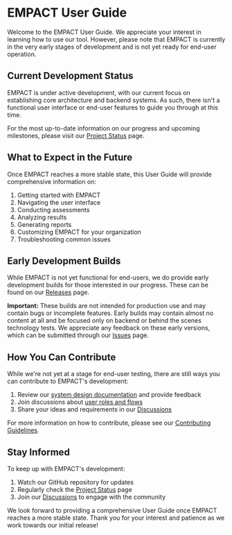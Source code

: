 # EMPACT User Guide

Welcome to the EMPACT User Guide. We appreciate your interest in learning how to use our tool. However, please note that EMPACT is currently in the very early stages of development and is not yet ready for end-user operation.

## Current Development Status

EMPACT is under active development, with our current focus on establishing core architecture and backend systems. As such, there isn't a functional user interface or end-user features to guide you through at this time.

For the most up-to-date information on our progress and upcoming milestones, please visit our [Project Status](https://github.com/empact/EMPACT/wiki/Project-Status) page.

## What to Expect in the Future

Once EMPACT reaches a more stable state, this User Guide will provide comprehensive information on:

1. Getting started with EMPACT
2. Navigating the user interface
3. Conducting assessments
4. Analyzing results
5. Generating reports
6. Customizing EMPACT for your organization
7. Troubleshooting common issues

## Early Development Builds

While EMPACT is not yet functional for end-users, we do provide early development builds for those interested in our progress. These can be found on our [Releases](https://github.com/empact/EMPACT/releases) page.

**Important:** These builds are not intended for production use and may contain bugs or incomplete features. Early builds may contain almost no content at all and be focused only on backend or behind the scenes technology tests. We appreciate any feedback on these early versions, which can be submitted through our [Issues](https://github.com/empact/EMPACT/issues) page.

## How You Can Contribute

While we're not yet at a stage for end-user testing, there are still ways you can contribute to EMPACT's development:

1. Review our [system design documentation](https://github.com/empact/EMPACT/wiki/System-Architecture) and provide feedback
2. Join discussions about [user roles and flows](https://github.com/empact/EMPACT/wiki/Roles-and-User-Flows)
3. Share your ideas and requirements in our [Discussions](https://github.com/empact/EMPACT/discussions)

For more information on how to contribute, please see our [Contributing Guidelines](https://github.com/empact/EMPACT/wiki/Contributing-Guidelines).

## Stay Informed

To keep up with EMPACT's development:

1. Watch our GitHub repository for updates
2. Regularly check the [Project Status](https://github.com/empact/EMPACT/wiki/Project-Status) page
3. Join our [Discussions](https://github.com/empact/EMPACT/discussions) to engage with the community

We look forward to providing a comprehensive User Guide once EMPACT reaches a more stable state. Thank you for your interest and patience as we work towards our initial release!